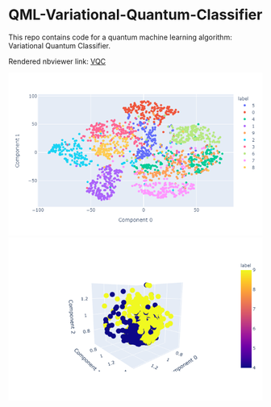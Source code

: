 # QML-Variational-Quantum-Classifier
This repo contains code for a quantum machine learning algorithm: Variational Quantum Classifier.

Rendered nbviewer link: [VQC](https://nbviewer.jupyter.org/github/nama-aman/QML-Variational-Quantum-Classifier/tree/master/)

![scatterplot](img/scatterplot_I.png)
![scatterplot_3d](img/scatterplot_3d.png)
